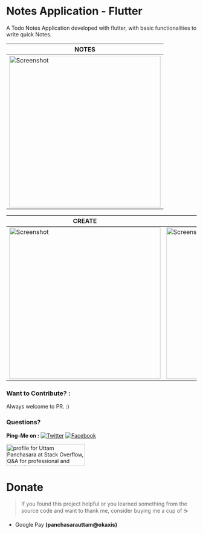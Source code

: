 # Notes Application - Flutter

A Todo Notes Application developed with flutter, with basic functionalities to write quick Notes.


| NOTES |
| -------------------------------- |
| <img src="https://github.com/UttamPanchasara/TodoNotes/blob/master/gif/notes.png" height="400" alt="Screenshot"/> |

| CREATE | UPDATE | DELETE |
| -------------------------------- | --------------------------------- | --------------------------------- |
| <img src="https://github.com/UttamPanchasara/TodoNotes/blob/master/gif/note_created.gif" height="400" alt="Screenshot"/> | <img src="https://github.com/UttamPanchasara/TodoNotes/blob/master/gif/note_updated.gif" height="400" alt="Screenshot"/> | <img src="https://github.com/UttamPanchasara/TodoNotes/blob/master/gif/note_deleted.gif" height="400" alt="Screenshot"/> |


### Want to Contribute? :
Always welcome to PR. :)

### Questions?
 
**Ping-Me on :**  [![Twitter](https://img.shields.io/badge/Twitter-%40UTM__Panchasara-blue.svg)](https://twitter.com/UTM_Panchasara)
[![Facebook](https://img.shields.io/badge/Facebook-Uttam%20Panchasara-blue.svg)](https://www.facebook.com/UttamPanchasara94)


<a href="https://stackoverflow.com/users/5719935/uttam-panchasara">
<img src="https://stackoverflow.com/users/flair/5719935.png" width="208" height="58" alt="profile for Uttam Panchasara at Stack Overflow, Q&amp;A for professional and enthusiast programmers" title="profile for Uttam Panchasara at Stack Overflow, Q&amp;A for professional and enthusiast programmers">
</a>


 # Donate
> If you found this project helpful or you learned something from the source code and want to thank me, consider buying me a cup of :coffee:
- Google Pay **(panchasarauttam@okaxis)**

